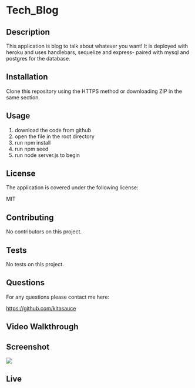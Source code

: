 # Tech_Blog

## Description
This application is blog to talk about whatever you want! It is deployed with heroku and uses handlebars, sequelize and express- paired with mysql and postgres for the database. 

## Installation
Clone this repository using the HTTPS method or downloading ZIP in the same section.

## Usage
1. download the code from github
2. open the file in the root directory
3. run npm install
4. run npm seed
5. run node server.js to begin 

## License 
The application is covered under the following license:

MIT

## Contributing 
No contributors on this project. 

## Tests
No tests on this project. 

## Questions 
For any questions please contact me here:

https://github.com/kitasauce

## Video Walkthrough

## Screenshot 
![](Tech_Blog/public/images/screenshot.png)

## Live
